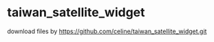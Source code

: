 taiwan_satellite_widget
=======================
download files by https://github.com/celine/taiwan_satellite_widget.git
